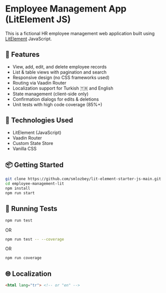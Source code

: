 # Employee Management App (LitElement JS)

This is a fictional HR employee management web application built using [LitElement](https://lit.dev) JavaScript.

## 🚀 Features

- View, add, edit, and delete employee records
- List & table views with pagination and search
- Responsive design (no CSS frameworks used)
- Routing via Vaadin Router
- Localization support for Turkish 🇹🇷 and English
- State management (client-side only)
- Confirmation dialogs for edits & deletions
- Unit tests with high code coverage (85%+)

## 🔧 Technologies Used

- LitElement (JavaScript)
- Vaadin Router
- Custom State Store
- Vanilla CSS

## 📦 Getting Started

```bash
git clone https://github.com/smlozbey/lit-element-starter-js-main.git
cd employee-management-lit
npm install
npm run start
```

## 🧪 Running Tests

```bash
npm run test
```
OR
```bash
npm run test -- --coverage
```
OR
```bash
npm run coverage
```

## 🌐 Localization

```html
<html lang="tr"> <!-- or "en" -->
```